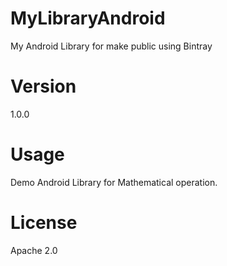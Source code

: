 # MyLibraryAndroid
My Android Library for make public using Bintray

# Version
1.0.0

# Usage
Demo Android Library for Mathematical operation.

# License
Apache 2.0
